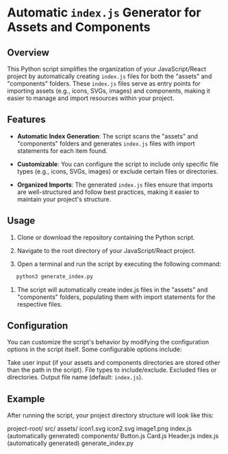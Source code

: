 # Automatic `index.js` Generator for Assets and Components

## Overview

This Python script simplifies the organization of your JavaScript/React project by automatically creating `index.js` files for both the "assets" and "components" folders. These `index.js` files serve as entry points for importing assets (e.g., icons, SVGs, images) and components, making it easier to manage and import resources within your project.

## Features

- **Automatic Index Generation**: The script scans the "assets" and "components" folders and generates `index.js` files with import statements for each item found.

- **Customizable**: You can configure the script to include only specific file types (e.g., icons, SVGs, images) or exclude certain files or directories.

- **Organized Imports**: The generated `index.js` files ensure that imports are well-structured and follow best practices, making it easier to maintain your project's structure.

## Usage

1. Clone or download the repository containing the Python script.

2. Navigate to the root directory of your JavaScript/React project.

3. Open a terminal and run the script by executing the following command:

```bash
   python3 generate_index.py
```

1. The script will automatically create index.js files in the "assets" and "components" folders, populating them with import statements for the respective files.

## Configuration
You can customize the script's behavior by modifying the configuration options in the script itself. Some configurable options include:

Take user input (if your assets and components directories are stored other than the path in the script).
File types to include/exclude.
Excluded files or directories.
Output file name (default: `index.js`).

## Example

After running the script, your project directory structure will look like this:

project-root/
   src/
     assets/
       icon1.svg
       icon2.svg
       image1.png
       index.js (automatically generated)
     components/
       Button.js
       Card.js
       Header.js
       index.js (automatically generated)
  generate_index.py


